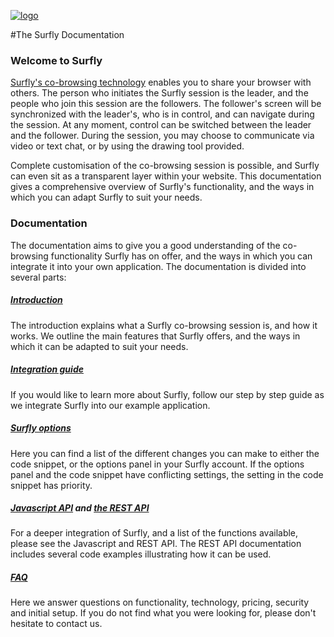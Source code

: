 <a href="https://www.surfly.com/">![logo](/images/logosmall.png)</a>

#The Surfly Documentation


### Welcome to Surfly

[Surfly's co-browsing technology](https://www.surfly.com/) enables you to share your browser with others. The person who initiates the Surfly session is the leader, and the people who join this session are the followers. The follower's screen will be synchronized with the leader's, who is in control, and can navigate during the session. At any moment, control can be switched between the leader and the follower. During the session, you may choose to communicate via video or text chat, or by using the drawing tool provided. 

Complete customisation of the co-browsing session is possible, and Surfly can even sit as a transparent layer within your website.  This documentation gives a comprehensive overview of Surfly's functionality, and the ways in which you can adapt Surfly to suit your needs. 

### Documentation

The documentation aims to give you a good understanding of the co-browsing functionality Surfly has on offer, and the ways in which you can integrate it into your own application. The documentation is divided into several parts:                     

##### [Introduction](./introduction.md)

The introduction explains what a Surfly co-browsing session is, and how it works. We outline the main features that Surfly offers, and the ways in which it can be adapted to suit your needs.

##### [Integration guide](./the_surfly_tutorial.md)

If you would like to learn more about Surfly, follow our step by step guide as we integrate Surfly into our example application. 

##### [Surfly options](./widget_options.md)

Here you can find a list of the different changes you can make to either the code snippet, or the options panel in your Surfly account. If the options panel and the code snippet have conflicting settings, the setting in the code snippet has priority.

##### [Javascript API](./javascript_api.md) and [the REST API](https://www.surfly.com/cobrowsing-api/)

For a deeper integration of Surfly, and a list of the functions available, please see the Javascript and REST API. The REST API documentation includes several code examples illustrating how it can be used.


##### [FAQ](./faqs.md)

Here we answer questions on functionality, technology, pricing, security and initial setup.
If you do not find what you were looking for, please don't hesitate to contact us.



